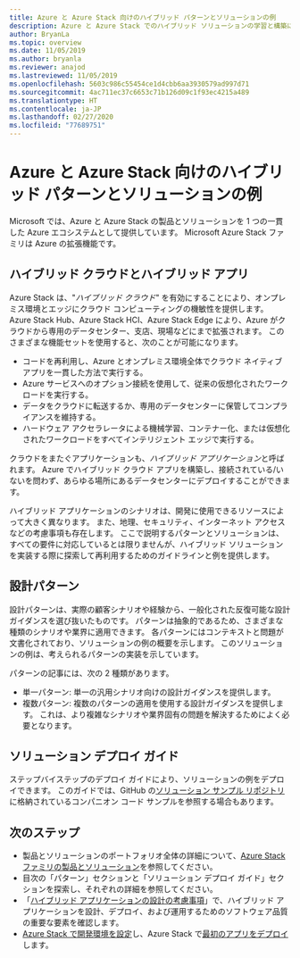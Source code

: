 ```yaml
---
title: Azure と Azure Stack 向けのハイブリッド パターンとソリューションの例
description: Azure と Azure Stack でのハイブリッド ソリューションの学習と構築に役立つ、ハイブリッド パターンとソリューションの例の概要。
author: BryanLa
ms.topic: overview
ms.date: 11/05/2019
ms.author: bryanla
ms.reviewer: anajod
ms.lastreviewed: 11/05/2019
ms.openlocfilehash: 5603c986c55454ce1d4cbb6aa3930579ad997d71
ms.sourcegitcommit: 4ac711ec37c6653c71b126d09c1f93ec4215a489
ms.translationtype: HT
ms.contentlocale: ja-JP
ms.lasthandoff: 02/27/2020
ms.locfileid: "77689751"
---
```

# <a name="hybrid-patterns-and-solution-examples-for-azure-and-azure-stack"></a>Azure と Azure Stack 向けのハイブリッド パターンとソリューションの例

Microsoft では、Azure と Azure Stack の製品とソリューションを 1 つの一貫した Azure エコシステムとして提供しています。 Microsoft Azure Stack ファミリは Azure の拡張機能です。 

## <a name="the-hybrid-cloud-and-hybrid-apps"></a>ハイブリッド クラウドとハイブリッド アプリ

Azure Stack は、"*ハイブリッド クラウド*" を有効にすることにより、オンプレミス環境とエッジにクラウド コンピューティングの機敏性を提供します。 Azure Stack Hub、Azure Stack HCI、Azure Stack Edge により、Azure がクラウドから専用のデータセンター、支店、現場などにまで拡張されます。 このさまざまな機能セットを使用すると、次のことが可能になります。

- コードを再利用し、Azure とオンプレミス環境全体でクラウド ネイティブ アプリを一貫した方法で実行する。
- Azure サービスへのオプション接続を使用して、従来の仮想化されたワークロードを実行する。
- データをクラウドに転送するか、専用のデータセンターに保管してコンプライアンスを維持する。
- ハードウェア アクセラレータによる機械学習、コンテナー化、または仮想化されたワークロードをすべてインテリジェント エッジで実行する。

クラウドをまたぐアプリケーションも、*ハイブリッド アプリケーション*と呼ばれます。 Azure でハイブリッド クラウド アプリを構築し、接続されている/いないを問わず、あらゆる場所にあるデータセンターにデプロイすることができます。

ハイブリッド アプリケーションのシナリオは、開発に使用できるリソースによって大きく異なります。 また、地理、セキュリティ、インターネット アクセスなどの考慮事項も存在します。 ここで説明するパターンとソリューションは、すべての要件に対応しているとは限りませんが、ハイブリッド ソリューションを実装する際に探索して再利用するためのガイドラインと例を提供します。

## <a name="design-patterns"></a>設計パターン

設計パターンは、実際の顧客シナリオや経験から、一般化された反復可能な設計ガイダンスを選び抜いたものです。 パターンは抽象的であるため、さまざまな種類のシナリオや業界に適用できます。 各パターンにはコンテキストと問題が文書化されており、ソリューションの例の概要を示します。 このソリューションの例は、考えられるパターンの実装を示しています。

パターンの記事には、次の 2 種類があります。

- 単一パターン: 単一の汎用シナリオ向けの設計ガイダンスを提供します。
- 複数パターン: 複数のパターンの適用を使用する設計ガイダンスを提供します。 これは、より複雑なシナリオや業界固有の問題を解決するためによく必要となります。

## <a name="solution-deployment-guides"></a>ソリューション デプロイ ガイド

ステップバイステップのデプロイ ガイドにより、ソリューションの例をデプロイできます。 このガイドでは、GitHub の[ソリューション サンプル リポジトリ](https://github.com/Azure-Samples/azure-intelligent-edge-patterns)に格納されているコンパニオン コード サンプルを参照する場合もあります。 

## <a name="next-steps"></a>次のステップ

- 製品とソリューションのポートフォリオ全体の詳細について、[Azure Stack ファミリの製品とソリューション](/azure-stack)を参照してください。
- 目次の「パターン」セクションと「ソリューション デプロイ ガイド」セクションを探索し、それぞれの詳細を参照してください。
- 「[ハイブリッド アプリケーションの設計の考慮事項](overview-app-design-considerations.md)」で、ハイブリッド アプリケーションを設計、デプロイ、および運用するためのソフトウェア品質の重要な要素を確認します。
- [Azure Stack で開発環境を設定](../user/azure-stack-dev-start.md)し、Azure Stack で[最初のアプリをデプロイ](../user/azure-stack-dev-start-deploy-app.md)します。
